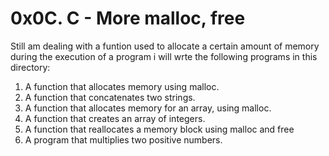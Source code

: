 # 0x0C. C - More malloc, free
Still am dealing with a funtion used to allocate a certain amount of memory
during the execution of a program
i will wrte the following programs in this directory:
1. A function that allocates memory using malloc.
2. A function that concatenates two strings.
3. A function that allocates memory for an array, using malloc.
4. A function that creates an array of integers.
5. A function that reallocates a memory block using malloc and free
6. A program that multiplies two positive numbers.
